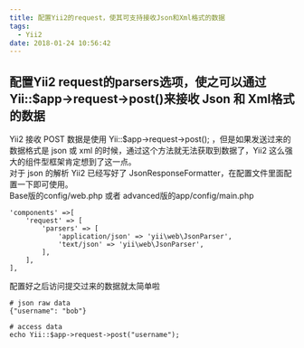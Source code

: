 ```yaml
---
title: 配置Yii2的request，使其可支持接收Json和Xml格式的数据
tags:
  - Yii2
date: 2018-01-24 10:56:42
---
```


配置Yii2 request的parsers选项，使之可以通过Yii::\$app->request->post()来接收 Json 和 Xml格式的数据  
-

Yii2 接收 POST 数据是使用 Yii::$app->request->post(); ，但是如果发送过来的数据格式是 json 或 xml 的时候，通过这个方法就无法获取到数据了，Yii2 这么强大的组件型框架肯定想到了这一点。  
对于 json 的解析 Yii2 已经写好了 JsonResponseFormatter，在配置文件里面配置一下即可使用。  
Base版的config/web.php  或者 advanced版的app/config/main.php  

    'components' =>[
        'request' => [
            'parsers' => [
                'application/json' => 'yii\web\JsonParser',
                'text/json' => 'yii\web\JsonParser',
            ],
        ],
    ],

配置好之后访问提交过来的数据就太简单啦

    # json raw data
    {"username": "bob"}

    # access data
    echo Yii::$app->request->post("username");